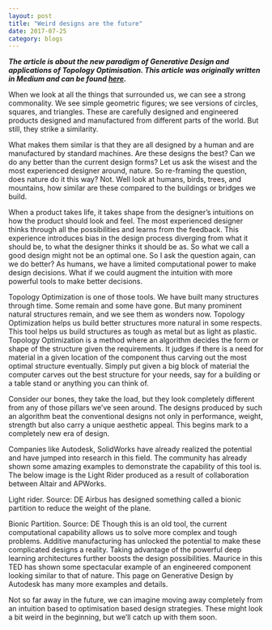 ```yaml
---
layout: post
title: "Weird designs are the future"
date: 2017-07-25
category: blogs
---
```


***The article is about the new paradigm of Generative Design and applications of Topology Optimisation.
This article was originally written in Medium and can be found [here](https://link.medium.com/LLnV7AMlFT).***

When we look at all the things that surrounded us, we can see a strong commonality. We see simple geometric figures; we see versions of circles, squares, and triangles. These are carefully designed and engineered products designed and manufactured from different parts of the world. But still, they strike a similarity.

What makes them similar is that they are all designed by a human and are manufactured by standard machines. Are these designs the best? Can we do any better than the current design forms? Let us ask the wisest and the most experienced designer around, nature. So re-framing the question, does nature do it this way? Not. Well look at humans, birds, trees, and mountains, how similar are these compared to the buildings or bridges we build.

When a product takes life, it takes shape from the designer’s intuitions on how the product should look and feel. The most experienced designer thinks through all the possibilities and learns from the feedback. This experience introduces bias in the design process diverging from what it should be, to what the designer thinks it should be as. So what we call a good design might not be an optimal one. So I ask the question again, can we do better?
As humans, we have a limited computational power to make design decisions. What if we could augment the intuition with more powerful tools to make better decisions.

Topology Optimization is one of those tools. We have built many structures through time. Some remain and some have gone. But many prominent natural structures remain, and we see them as wonders now. Topology Optimization helps us build better structures more natural in some respects. This tool helps us build structures as tough as metal but as light as plastic. Topology Optimization is a method where an algorithm decides the form or shape of the structure given the requirements. It judges if there is a need for material in a given location of the component thus carving out the most optimal structure eventually. Simply put given a big block of material the computer carves out the best structure for your needs, say for a building or a table stand or anything you can think of.

Consider our bones, they take the load, but they look completely different from any of those pillars we’ve seen around. The designs produced by such an algorithm beat the conventional designs not only in performance, weight, strength but also carry a unique aesthetic appeal. This begins mark to a completely new era of design.

Companies like Autodesk, SolidWorks have already realized the potential and have jumped into research in this field. The community has already shown some amazing examples to demonstrate the capability of this tool is. The below image is the Light Rider produced as a result of collaboration between Altair and APWorks.

Light rider. Source: DE
Airbus has designed something called a bionic partition to reduce the weight of the plane.

Bionic Partition. Source: DE
Though this is an old tool, the current computational capability allows us to solve more complex and tough problems. Additive manufacturing has unlocked the potential to make these complicated designs a reality. Taking advantage of the powerful deep learning architectures further boosts the design possibilities. Maurice in this TED has shown some spectacular example of an engineered component looking similar to that of nature. This page on Generative Design by Autodesk has many more examples and details.

Not so far away in the future, we can imagine moving away completely from an intuition based to optimisation based design strategies. These might look a bit weird in the beginning, but we’ll catch up with them soon.
